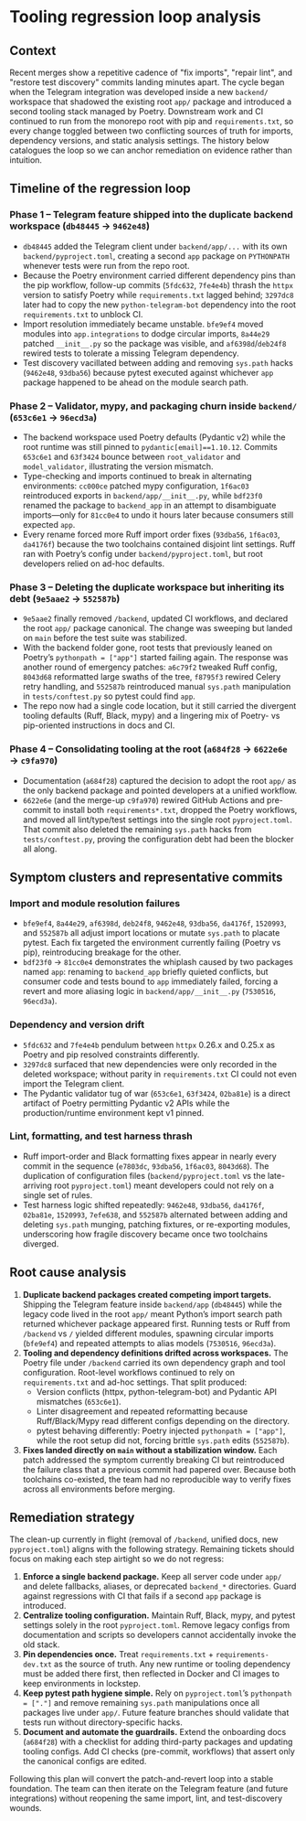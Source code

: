 # Tooling regression loop analysis

## Context

Recent merges show a repetitive cadence of "fix imports", "repair lint", and "restore test discovery" commits landing minutes apart. The cycle began when the Telegram integration was developed inside a new `backend/` workspace that shadowed the existing root `app/` package and introduced a second tooling stack managed by Poetry. Downstream work and CI continued to run from the monorepo root with pip and `requirements.txt`, so every change toggled between two conflicting sources of truth for imports, dependency versions, and static analysis settings. The history below catalogues the loop so we can anchor remediation on evidence rather than intuition.

## Timeline of the regression loop

### Phase 1 – Telegram feature shipped into the duplicate backend workspace (`db48445` → `9462e48`)

- `db48445` added the Telegram client under `backend/app/...` with its own `backend/pyproject.toml`, creating a second `app` package on `PYTHONPATH` whenever tests were run from the repo root.
- Because the Poetry environment carried different dependency pins than the pip workflow, follow-up commits (`5fdc632`, `7fe4e4b`) thrash the `httpx` version to satisfy Poetry while `requirements.txt` lagged behind; `3297dc8` later had to copy the new `python-telegram-bot` dependency into the root `requirements.txt` to unblock CI.
- Import resolution immediately became unstable. `bfe9ef4` moved modules into `app.integrations` to dodge circular imports, `8a44e29` patched `__init__.py` so the package was visible, and `af6398d`/`deb24f8` rewired tests to tolerate a missing Telegram dependency.
- Test discovery vacillated between adding and removing `sys.path` hacks (`9462e48`, `93dba56`) because pytest executed against whichever `app` package happened to be ahead on the module search path.

### Phase 2 – Validator, mypy, and packaging churn inside `backend/` (`653c6e1` → `96ecd3a`)

- The backend workspace used Poetry defaults (Pydantic v2) while the root runtime was still pinned to `pydantic[email]==1.10.12`. Commits `653c6e1` and `63f3424` bounce between `root_validator` and `model_validator`, illustrating the version mismatch.
- Type-checking and imports continued to break in alternating environments: `cc000ce` patched mypy configuration, `1f6ac03` reintroduced exports in `backend/app/__init__.py`, while `bdf23f0` renamed the package to `backend_app` in an attempt to disambiguate imports—only for `81cc0e4` to undo it hours later because consumers still expected `app`.
- Every rename forced more Ruff import order fixes (`93dba56`, `1f6ac03`, `da4176f`) because the two toolchains contained disjoint lint settings. Ruff ran with Poetry’s config under `backend/pyproject.toml`, but root developers relied on ad-hoc defaults.

### Phase 3 – Deleting the duplicate workspace but inheriting its debt (`9e5aae2` → `552587b`)

- `9e5aae2` finally removed `/backend`, updated CI workflows, and declared the root `app/` package canonical. The change was sweeping but landed on `main` before the test suite was stabilized.
- With the backend folder gone, root tests that previously leaned on Poetry’s `pythonpath = ["app"]` started failing again. The response was another round of emergency patches: `a6c79f2` tweaked Ruff config, `8043d68` reformatted large swaths of the tree, `f8795f3` rewired Celery retry handling, and `552587b` reintroduced manual `sys.path` manipulation in `tests/conftest.py` so pytest could find `app`.
- The repo now had a single code location, but it still carried the divergent tooling defaults (Ruff, Black, mypy) and a lingering mix of Poetry- vs pip-oriented instructions in docs and CI.

### Phase 4 – Consolidating tooling at the root (`a684f28` → `6622e6e` → `c9fa970`)

- Documentation (`a684f28`) captured the decision to adopt the root `app/` as the only backend package and pointed developers at a unified workflow.
- `6622e6e` (and the merge-up `c9fa970`) rewired GitHub Actions and pre-commit to install both `requirements*.txt`, dropped the Poetry workflows, and moved all lint/type/test settings into the single root `pyproject.toml`. That commit also deleted the remaining `sys.path` hacks from `tests/conftest.py`, proving the configuration debt had been the blocker all along.

## Symptom clusters and representative commits

### Import and module resolution failures

- `bfe9ef4`, `8a44e29`, `af6398d`, `deb24f8`, `9462e48`, `93dba56`, `da4176f`, `1520993`, and `552587b` all adjust import locations or mutate `sys.path` to placate pytest. Each fix targeted the environment currently failing (Poetry vs pip), reintroducing breakage for the other.
- `bdf23f0` → `81cc0e4` demonstrates the whiplash caused by two packages named `app`: renaming to `backend_app` briefly quieted conflicts, but consumer code and tests bound to `app` immediately failed, forcing a revert and more aliasing logic in `backend/app/__init__.py` (`7530516`, `96ecd3a`).

### Dependency and version drift

- `5fdc632` and `7fe4e4b` pendulum between `httpx` 0.26.x and 0.25.x as Poetry and pip resolved constraints differently.
- `3297dc8` surfaced that new dependencies were only recorded in the deleted workspace; without parity in `requirements.txt` CI could not even import the Telegram client.
- The Pydantic validator tug of war (`653c6e1`, `63f3424`, `02ba81e`) is a direct artifact of Poetry permitting Pydantic v2 APIs while the production/runtime environment kept v1 pinned.

### Lint, formatting, and test harness thrash

- Ruff import-order and Black formatting fixes appear in nearly every commit in the sequence (`e7803dc`, `93dba56`, `1f6ac03`, `8043d68`). The duplication of configuration files (`backend/pyproject.toml` vs the late-arriving root `pyproject.toml`) meant developers could not rely on a single set of rules.
- Test harness logic shifted repeatedly: `9462e48`, `93dba56`, `da4176f`, `02ba81e`, `1520993`, `7efe638`, and `552587b` alternated between adding and deleting `sys.path` munging, patching fixtures, or re-exporting modules, underscoring how fragile discovery became once two toolchains diverged.

## Root cause analysis

1. **Duplicate backend packages created competing import targets.** Shipping the Telegram feature inside `backend/app` (`db48445`) while the legacy code lived in the root `app/` meant Python’s import search path returned whichever package appeared first. Running tests or Ruff from `/backend` vs `/` yielded different modules, spawning circular imports (`bfe9ef4`) and repeated attempts to alias models (`7530516`, `96ecd3a`).
2. **Tooling and dependency definitions drifted across workspaces.** The Poetry file under `/backend` carried its own dependency graph and tool configuration. Root-level workflows continued to rely on `requirements.txt` and ad-hoc settings. That split produced:
   - Version conflicts (httpx, python-telegram-bot) and Pydantic API mismatches (`653c6e1`).
   - Linter disagreement and repeated reformatting because Ruff/Black/Mypy read different configs depending on the directory.
   - pytest behaving differently: Poetry injected `pythonpath = ["app"]`, while the root setup did not, forcing brittle `sys.path` edits (`552587b`).
3. **Fixes landed directly on `main` without a stabilization window.** Each patch addressed the symptom currently breaking CI but reintroduced the failure class that a previous commit had papered over. Because both toolchains co-existed, the team had no reproducible way to verify fixes across all environments before merging.

## Remediation strategy

The clean-up currently in flight (removal of `/backend`, unified docs, new `pyproject.toml`) aligns with the following strategy. Remaining tickets should focus on making each step airtight so we do not regress:

1. **Enforce a single backend package.** Keep all server code under `app/` and delete fallbacks, aliases, or deprecated `backend_*` directories. Guard against regressions with CI that fails if a second `app` package is introduced.
2. **Centralize tooling configuration.** Maintain Ruff, Black, mypy, and pytest settings solely in the root `pyproject.toml`. Remove legacy configs from documentation and scripts so developers cannot accidentally invoke the old stack.
3. **Pin dependencies once.** Treat `requirements.txt` + `requirements-dev.txt` as the source of truth. Any new runtime or tooling dependency must be added there first, then reflected in Docker and CI images to keep environments in lockstep.
4. **Keep pytest path hygiene simple.** Rely on `pyproject.toml`’s `pythonpath = ["."]` and remove remaining `sys.path` manipulations once all packages live under `app/`. Future feature branches should validate that tests run without directory-specific hacks.
5. **Document and automate the guardrails.** Extend the onboarding docs (`a684f28`) with a checklist for adding third-party packages and updating tooling configs. Add CI checks (pre-commit, workflows) that assert only the canonical configs are edited.

Following this plan will convert the patch-and-revert loop into a stable foundation. The team can then iterate on the Telegram feature (and future integrations) without reopening the same import, lint, and test-discovery wounds.
